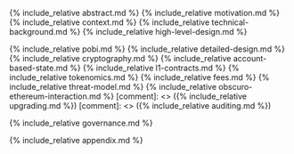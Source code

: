 {% include_relative abstract.md %}
{% include_relative motivation.md %}
{% include_relative context.md %}
{% include_relative technical-background.md %}
{% include_relative high-level-design.md %}

{% include_relative pobi.md %}
{% include_relative detailed-design.md %}
{% include_relative cryptography.md %}
{% include_relative account-based-state.md %}
{% include_relative l1-contracts.md %}
{% include_relative tokenomics.md %}
{% include_relative fees.md %}
{% include_relative threat-model.md %}
{% include_relative obscuro-ethereum-interaction.md %}
[comment]: <> ({% include_relative upgrading.md %})
[comment]: <> ({% include_relative auditing.md %})

{% include_relative governance.md %}

{% include_relative appendix.md %}
